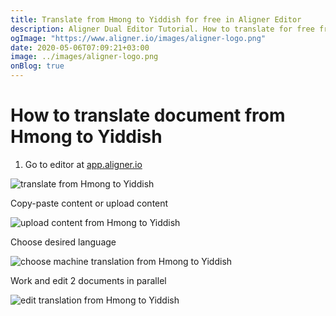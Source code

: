 ```yaml
---
title: Translate from Hmong to Yiddish for free in Aligner Editor
description: Aligner Dual Editor Tutorial. How to translate for free from Hmong to Yiddish. Aligner is multilingual document management platform. 
ogImage: "https://www.aligner.io/images/aligner-logo.png"
date: 2020-05-06T07:09:21+03:00
image: ../images/aligner-logo.png
onBlog: true
---
```


# How to translate document from Hmong to Yiddish

1. Go to editor at [app.aligner.io](https://app.aligner.io "Aligner App web page")

![translate from Hmong to Yiddish](../aligner-blank-editor.png "translate from Hmong to Yiddish")

Copy-paste content or upload content

![upload content from Hmong to Yiddish](../aligner-uploaded-document.png "upload content from Hmong to Yiddish")

Choose desired language

![choose machine translation from Hmong to Yiddish](../aligner-language-dropdown.png "choose machine translation from Hmong to Yiddish")

Work and edit 2 documents in parallel

![edit translation from Hmong to Yiddish](../aligner-double-sitded-editor.png "edit translation from Hmong to Yiddish")

